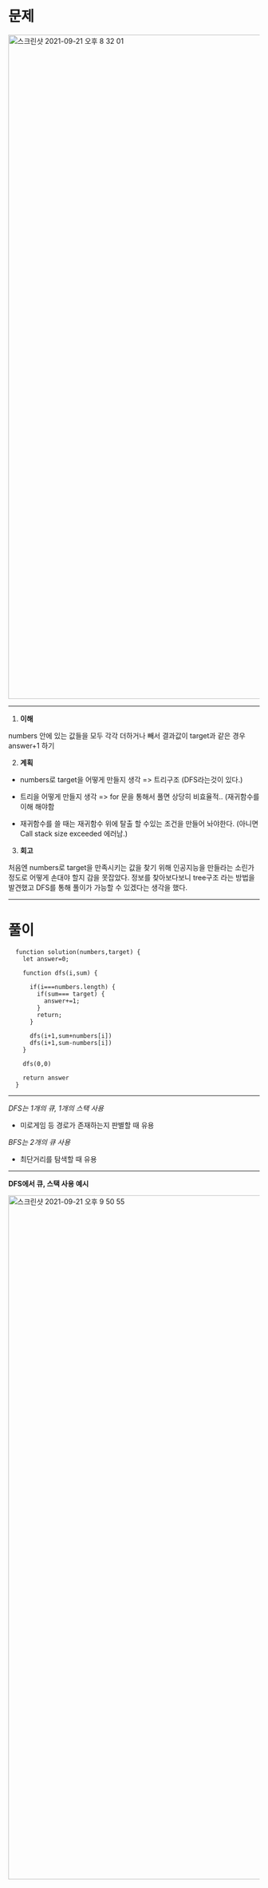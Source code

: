 <h1>문제</h1>

<img width="1330" alt="스크린샷 2021-09-21 오후 8 32 01" src="https://user-images.githubusercontent.com/87749134/134163429-6b578f5d-3c3e-4922-93de-5322b9c677ae.png">


***
1. **이해**

numbers 안에 있는 값들을 모두 각각 더하거나 빼서 결과값이 target과 같은 경우 answer+1 하기



2. **계획**

- numbers로 target을 어떻게 만들지 생각 => 트리구조 (DFS라는것이 있다.)

- 트리을 어떻게 만들지 생각 => for 문을 통해서 풀면 상당히 비효율적.. (재귀함수를 이해 해야함

- 재귀함수를 쓸 때는 재귀함수 위에 탈출 할 수있는 조건을 만들어 놔야한다. (아니면 Call stack size exceeded 에러남.)




3. **회고**

처음엔 numbers로 target을 만족시키는 값을 찾기 위해 인공지능을 만들라는 소린가 정도로 어떻게 손대야 할지 감을 못잡았다. 정보를 찾아보다보니 tree구조 라는 방법을 발견했고 DFS를 통해 풀이가 가능할 수 있겠다는 생각을 했다.


***

<h1>풀이</h1>

```
  function solution(numbers,target) {
    let answer=0;

    function dfs(i,sum) {

      if(i===numbers.length) {
        if(sum=== target) {
          answer+=1;
        }
        return;
      }

      dfs(i+1,sum+numbers[i])
      dfs(i+1,sum-numbers[i])
    }

    dfs(0,0)

    return answer
  }
```


***
*DFS는 1개의 큐, 1개의 스택 사용*

- 미로게임 등 경로가 존재하는지 판별할 때 유용


*BFS는 2개의 큐 사용*

- 최단거리를 탐색할 때 유용
***



**DFS에서 큐, 스택 사용 예시**


<img width="1370" alt="스크린샷 2021-09-21 오후 9 50 55" src="https://user-images.githubusercontent.com/87749134/134173576-b8ed8ecc-2d6d-43cc-8a06-68725365a1b1.png">

